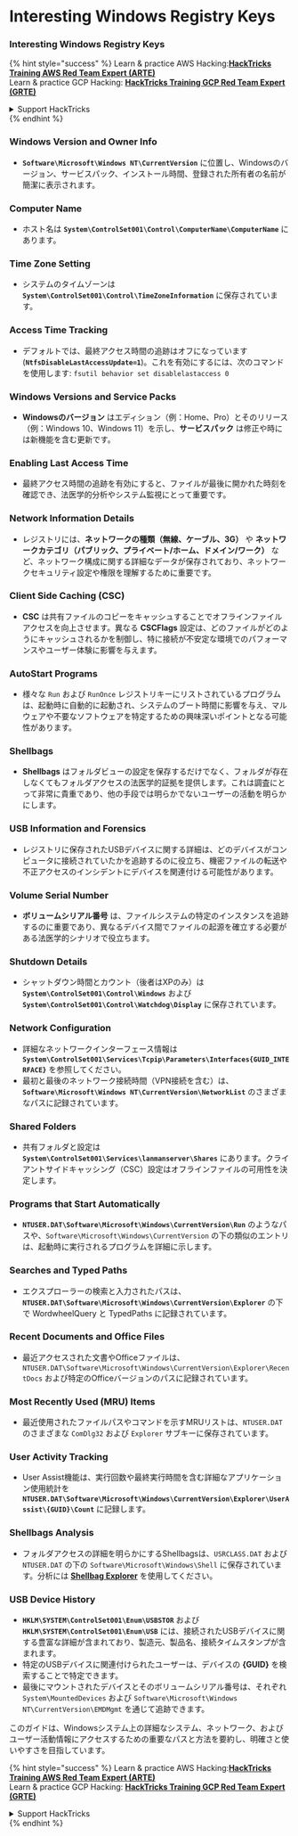 # Interesting Windows Registry Keys

### Interesting Windows Registry Keys

{% hint style="success" %}
Learn & practice AWS Hacking:<img src="/.gitbook/assets/arte.png" alt="" data-size="line">[**HackTricks Training AWS Red Team Expert (ARTE)**](https://training.hacktricks.xyz/courses/arte)<img src="/.gitbook/assets/arte.png" alt="" data-size="line">\
Learn & practice GCP Hacking: <img src="/.gitbook/assets/grte.png" alt="" data-size="line">[**HackTricks Training GCP Red Team Expert (GRTE)**<img src="/.gitbook/assets/grte.png" alt="" data-size="line">](https://training.hacktricks.xyz/courses/grte)

<details>

<summary>Support HackTricks</summary>

* Check the [**subscription plans**](https://github.com/sponsors/carlospolop)!
* **Join the** 💬 [**Discord group**](https://discord.gg/hRep4RUj7f) or the [**telegram group**](https://t.me/peass) or **follow** us on **Twitter** 🐦 [**@hacktricks\_live**](https://twitter.com/hacktricks\_live)**.**
* **Share hacking tricks by submitting PRs to the** [**HackTricks**](https://github.com/carlospolop/hacktricks) and [**HackTricks Cloud**](https://github.com/carlospolop/hacktricks-cloud) github repos.

</details>
{% endhint %}


### **Windows Version and Owner Info**
- **`Software\Microsoft\Windows NT\CurrentVersion`** に位置し、Windowsのバージョン、サービスパック、インストール時間、登録された所有者の名前が簡潔に表示されます。

### **Computer Name**
- ホスト名は **`System\ControlSet001\Control\ComputerName\ComputerName`** にあります。

### **Time Zone Setting**
- システムのタイムゾーンは **`System\ControlSet001\Control\TimeZoneInformation`** に保存されています。

### **Access Time Tracking**
- デフォルトでは、最終アクセス時間の追跡はオフになっています (**`NtfsDisableLastAccessUpdate=1`**)。これを有効にするには、次のコマンドを使用します:
`fsutil behavior set disablelastaccess 0`

### Windows Versions and Service Packs
- **Windowsのバージョン** はエディション（例：Home、Pro）とそのリリース（例：Windows 10、Windows 11）を示し、**サービスパック** は修正や時には新機能を含む更新です。

### Enabling Last Access Time
- 最終アクセス時間の追跡を有効にすると、ファイルが最後に開かれた時刻を確認でき、法医学的分析やシステム監視にとって重要です。

### Network Information Details
- レジストリには、**ネットワークの種類（無線、ケーブル、3G）** や **ネットワークカテゴリ（パブリック、プライベート/ホーム、ドメイン/ワーク）** など、ネットワーク構成に関する詳細なデータが保存されており、ネットワークセキュリティ設定や権限を理解するために重要です。

### Client Side Caching (CSC)
- **CSC** は共有ファイルのコピーをキャッシュすることでオフラインファイルアクセスを向上させます。異なる **CSCFlags** 設定は、どのファイルがどのようにキャッシュされるかを制御し、特に接続が不安定な環境でのパフォーマンスやユーザー体験に影響を与えます。

### AutoStart Programs
- 様々な `Run` および `RunOnce` レジストリキーにリストされているプログラムは、起動時に自動的に起動され、システムのブート時間に影響を与え、マルウェアや不要なソフトウェアを特定するための興味深いポイントとなる可能性があります。

### Shellbags
- **Shellbags** はフォルダビューの設定を保存するだけでなく、フォルダが存在しなくてもフォルダアクセスの法医学的証拠を提供します。これは調査にとって非常に貴重であり、他の手段では明らかでないユーザーの活動を明らかにします。

### USB Information and Forensics
- レジストリに保存されたUSBデバイスに関する詳細は、どのデバイスがコンピュータに接続されていたかを追跡するのに役立ち、機密ファイルの転送や不正アクセスのインシデントにデバイスを関連付ける可能性があります。

### Volume Serial Number
- **ボリュームシリアル番号** は、ファイルシステムの特定のインスタンスを追跡するのに重要であり、異なるデバイス間でファイルの起源を確立する必要がある法医学的シナリオで役立ちます。

### **Shutdown Details**
- シャットダウン時間とカウント（後者はXPのみ）は **`System\ControlSet001\Control\Windows`** および **`System\ControlSet001\Control\Watchdog\Display`** に保存されています。

### **Network Configuration**
- 詳細なネットワークインターフェース情報は **`System\ControlSet001\Services\Tcpip\Parameters\Interfaces{GUID_INTERFACE}`** を参照してください。
- 最初と最後のネットワーク接続時間（VPN接続を含む）は、**`Software\Microsoft\Windows NT\CurrentVersion\NetworkList`** のさまざまなパスに記録されています。

### **Shared Folders**
- 共有フォルダと設定は **`System\ControlSet001\Services\lanmanserver\Shares`** にあります。クライアントサイドキャッシング（CSC）設定はオフラインファイルの可用性を決定します。

### **Programs that Start Automatically**
- **`NTUSER.DAT\Software\Microsoft\Windows\CurrentVersion\Run`** のようなパスや、`Software\Microsoft\Windows\CurrentVersion` の下の類似のエントリは、起動時に実行されるプログラムを詳細に示します。

### **Searches and Typed Paths**
- エクスプローラーの検索と入力されたパスは、**`NTUSER.DAT\Software\Microsoft\Windows\CurrentVersion\Explorer`** の下で WordwheelQuery と TypedPaths に記録されています。

### **Recent Documents and Office Files**
- 最近アクセスされた文書やOfficeファイルは、`NTUSER.DAT\Software\Microsoft\Windows\CurrentVersion\Explorer\RecentDocs` および特定のOfficeバージョンのパスに記録されています。

### **Most Recently Used (MRU) Items**
- 最近使用されたファイルパスやコマンドを示すMRUリストは、`NTUSER.DAT` のさまざまな `ComDlg32` および `Explorer` サブキーに保存されています。

### **User Activity Tracking**
- User Assist機能は、実行回数や最終実行時間を含む詳細なアプリケーション使用統計を **`NTUSER.DAT\Software\Microsoft\Windows\CurrentVersion\Explorer\UserAssist\{GUID}\Count`** に記録します。

### **Shellbags Analysis**
- フォルダアクセスの詳細を明らかにするShellbagsは、`USRCLASS.DAT` および `NTUSER.DAT` の下の `Software\Microsoft\Windows\Shell` に保存されています。分析には **[Shellbag Explorer](https://ericzimmerman.github.io/#!index.md)** を使用してください。

### **USB Device History**
- **`HKLM\SYSTEM\ControlSet001\Enum\USBSTOR`** および **`HKLM\SYSTEM\ControlSet001\Enum\USB`** には、接続されたUSBデバイスに関する豊富な詳細が含まれており、製造元、製品名、接続タイムスタンプが含まれます。
- 特定のUSBデバイスに関連付けられたユーザーは、デバイスの **{GUID}** を検索することで特定できます。
- 最後にマウントされたデバイスとそのボリュームシリアル番号は、それぞれ `System\MountedDevices` および `Software\Microsoft\Windows NT\CurrentVersion\EMDMgmt` を通じて追跡できます。

このガイドは、Windowsシステム上の詳細なシステム、ネットワーク、およびユーザー活動情報にアクセスするための重要なパスと方法を要約し、明確さと使いやすさを目指しています。



{% hint style="success" %}
Learn & practice AWS Hacking:<img src="/.gitbook/assets/arte.png" alt="" data-size="line">[**HackTricks Training AWS Red Team Expert (ARTE)**](https://training.hacktricks.xyz/courses/arte)<img src="/.gitbook/assets/arte.png" alt="" data-size="line">\
Learn & practice GCP Hacking: <img src="/.gitbook/assets/grte.png" alt="" data-size="line">[**HackTricks Training GCP Red Team Expert (GRTE)**<img src="/.gitbook/assets/grte.png" alt="" data-size="line">](https://training.hacktricks.xyz/courses/grte)

<details>

<summary>Support HackTricks</summary>

* Check the [**subscription plans**](https://github.com/sponsors/carlospolop)!
* **Join the** 💬 [**Discord group**](https://discord.gg/hRep4RUj7f) or the [**telegram group**](https://t.me/peass) or **follow** us on **Twitter** 🐦 [**@hacktricks\_live**](https://twitter.com/hacktricks\_live)**.**
* **Share hacking tricks by submitting PRs to the** [**HackTricks**](https://github.com/carlospolop/hacktricks) and [**HackTricks Cloud**](https://github.com/carlospolop/hacktricks-cloud) github repos.

</details>
{% endhint %}
